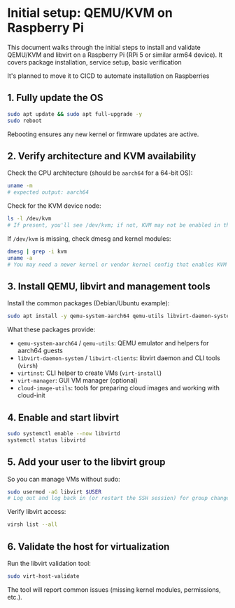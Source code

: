 # Initial setup: QEMU/KVM on Raspberry Pi

This document walks through the initial steps to install and validate QEMU/KVM and libvirt on a Raspberry Pi (RPi 5 or similar arm64 device). It covers package installation, service setup, basic verification

It's planned to move it to CICD to automate installation on Raspberries

## 1. Fully update the OS

```bash
sudo apt update && sudo apt full-upgrade -y
sudo reboot
```

Rebooting ensures any new kernel or firmware updates are active.

## 2. Verify architecture and KVM availability

Check the CPU architecture (should be `aarch64` for a 64-bit OS):

```bash
uname -m
# expected output: aarch64
```

Check for the KVM device node:

```bash
ls -l /dev/kvm
# If present, you'll see /dev/kvm; if not, KVM may not be enabled in the kernel or the kernel lacks KVM support
```

If `/dev/kvm` is missing, check dmesg and kernel modules:

```bash
dmesg | grep -i kvm
uname -a
# You may need a newer kernel or vendor kernel config that enables KVM on your board.
```

## 3. Install QEMU, libvirt and management tools

Install the common packages (Debian/Ubuntu example):

```bash
sudo apt install -y qemu-system-aarch64 qemu-utils libvirt-daemon-system libvirt-clients virtinst virt-manager bridge-utils cloud-image-utils
```
What these packages provide:
- `qemu-system-aarch64` / `qemu-utils`: QEMU emulator and helpers for aarch64 guests
- `libvirt-daemon-system` / `libvirt-clients`: libvirt daemon and CLI tools (`virsh`)
- `virtinst`: CLI helper to create VMs (`virt-install`)
- `virt-manager`: GUI VM manager (optional)
- `cloud-image-utils`: tools for preparing cloud images and working with cloud-init

## 4. Enable and start libvirt

```bash
sudo systemctl enable --now libvirtd
systemctl status libvirtd
```

## 5. Add your user to the libvirt group

So you can manage VMs without sudo:

```bash
sudo usermod -aG libvirt $USER
# Log out and log back in (or restart the SSH session) for group changes to take effect
```

Verify libvirt access:

```bash
virsh list --all
```

## 6. Validate the host for virtualization

Run the libvirt validation tool:

```bash
sudo virt-host-validate
```

The tool will report common issues (missing kernel modules, permissions, etc.).